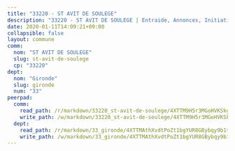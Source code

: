 ```yaml
---
title: "33220 - ST AVIT DE SOULEGE"
description: "33220 - ST AVIT DE SOULEGE | Entraide, Annonces, Initiatives"
date: 2020-01-11T14:09:21+09:00
collapsible: false
layout: commune
comm:
  nom: "ST AVIT DE SOULEGE"
  slug: st-avit-de-soulege
  cp: "33220"
dept:
  nom: "Gironde"
  slug: gironde
  num: "33"
peerpad:
  comm:
    read_path: /r/markdown/33220_st-avit-de-soulege/4XTTM9H5r3MGoHVKSkgJ8uQ6BZaPx39CepXk8UQTDz7m6iGPX
    write_path: /w/markdown/33220_st-avit-de-soulege/4XTTM9H5r3MGoHVKSkgJ8uQ6BZaPx39CepXk8UQTDz7m6iGPX-K3TgTiobN1dS4Qdg2wve2BwnS7VR6AYTcqkUyDGv2zYdHdw1ZvVfTotBCfyKfZe2N16qbwx4nDYuzzRY8HaSXKJW51995onEyQZdyZJxtbQhAs8xfJ1xTYi1cSoSaV398oBTWccm
  dept:
    read_path: /r/markdown/33_gironde/4XTTMAthXvdtPoZt1bgYUR8GBybqy9b1tLUaaKDw5iKj57LRt
    write_path: /w/markdown/33_gironde/4XTTMAthXvdtPoZt1bgYUR8GBybqy9b1tLUaaKDw5iKj57LRt-K3TgU8ogmN5s8hbKrZhkV9P1KQiFepNWXjoYRvdMTW1jt7eRXTmrjG677tN9mcUTsALjzYGgb8mvcrYPJn2Jd8cTiBmF9aZcbgdcQL1kzCPJnSf6X8tpEcGPdTr5qT6cQqEpt6oQ
---
```


